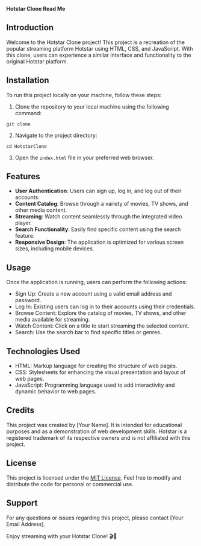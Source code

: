 **Hotstar Clone Read Me**

## Introduction
Welcome to the Hotstar Clone project! This project is a recreation of the popular streaming platform Hotstar using HTML, CSS, and JavaScript. With this clone, users can experience a similar interface and functionality to the original Hotstar platform.

## Installation
To run this project locally on your machine, follow these steps:

1. Clone the repository to your local machine using the following command:
```
git clone 
```

2. Navigate to the project directory:
```
cd HotstarClone
```

3. Open the `index.html` file in your preferred web browser.

## Features
- **User Authentication**: Users can sign up, log in, and log out of their accounts.
- **Content Catalog**: Browse through a variety of movies, TV shows, and other media content.
- **Streaming**: Watch content seamlessly through the integrated video player.
- **Search Functionality**: Easily find specific content using the search feature.
- **Responsive Design**: The application is optimized for various screen sizes, including mobile devices.

## Usage
Once the application is running, users can perform the following actions:

- Sign Up: Create a new account using a valid email address and password.
- Log In: Existing users can log in to their accounts using their credentials.
- Browse Content: Explore the catalog of movies, TV shows, and other media available for streaming.
- Watch Content: Click on a title to start streaming the selected content.
- Search: Use the search bar to find specific titles or genres.

## Technologies Used
- HTML: Markup language for creating the structure of web pages.
- CSS: Stylesheets for enhancing the visual presentation and layout of web pages.
- JavaScript: Programming language used to add interactivity and dynamic behavior to web pages.

## Credits
This project was created by [Your Name]. It is intended for educational purposes and as a demonstration of web development skills. Hotstar is a registered trademark of its respective owners and is not affiliated with this project.

## License
This project is licensed under the [MIT License](LICENSE). Feel free to modify and distribute the code for personal or commercial use.

## Support
For any questions or issues regarding this project, please contact [Your Email Address].

Enjoy streaming with your Hotstar Clone! 🎬🍿
